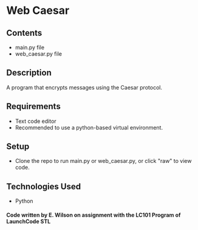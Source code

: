 # Web Caesar

## Contents
* main.py file
* web_caesar.py file

## Description
A program that encrypts messages using the Caesar protocol.

## Requirements
* Text code editor
* Recommended to use a python-based virtual environment.

## Setup
* Clone the repo to run main.py or web_caesar.py, or click "raw" to view code.

## Technologies Used
* Python

#### Code written by E. Wilson on assignment with the LC101 Program of LaunchCode STL
